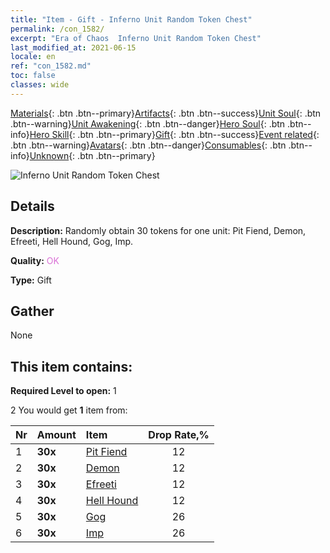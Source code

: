```yaml
---
title: "Item - Gift - Inferno Unit Random Token Chest"
permalink: /con_1582/
excerpt: "Era of Chaos  Inferno Unit Random Token Chest"
last_modified_at: 2021-06-15
locale: en
ref: "con_1582.md"
toc: false
classes: wide
---
```

 [Materials](/Items/){: .btn .btn--primary}[Artifacts](/Items/Artifacts/){: .btn .btn--success}[Unit Soul](/Items/UnitSoul/){: .btn .btn--warning}[Unit Awakening](/Items/UnitAwakening/){: .btn .btn--danger}[Hero Soul](/Items/HeroSoul/){: .btn .btn--info}[Hero Skill](/Items/HeroSkill/){: .btn .btn--primary}[Gift](/Items/Gift/){: .btn .btn--success}[Event related](/Items/Events/){: .btn .btn--warning}[Avatars](/Items/Avatars/){: .btn .btn--danger}[Consumables](/Items/Consumables/){: .btn .btn--info}[Unknown](/Items/Unknown/){: .btn .btn--primary}

 ![Inferno Unit Random Token Chest](/images/t/i_907198.png)

## Details
 **Description:** Randomly obtain 30 tokens for one unit: Pit Fiend, Demon, Efreeti, Hell Hound, Gog, Imp.

 **Quality:** <span style="color: #DA70D6">OK</span>

 **Type:** Gift

## Gather

  None

## This item contains:

 **Required Level to open:** 1

 2 You would get **1** item  from:

  | Nr | Amount |     Item    | Drop Rate,% |
  |:---|:-------|:------------|:---------:|
  | 1 |  **30x** | [Pit Fiend](/Items/unt_230/) | 12 | 
  | 2 |  **30x** | [Demon](/Items/unt_229/) | 12 | 
  | 3 |  **30x** | [Efreeti](/Items/unt_231/) | 12 | 
  | 4 |  **30x** | [Hell Hound](/Items/unt_228/) | 12 | 
  | 5 |  **30x** | [Gog](/Items/unt_227/) | 26 | 
  | 6 |  **30x** | [Imp](/Items/unt_226/) | 26 | 
